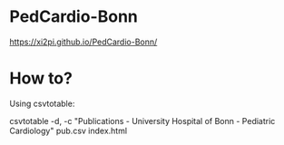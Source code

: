 # PedCardio-Bonn

https://xi2pi.github.io/PedCardio-Bonn/

# How to?

Using csvtotable:

csvtotable -d, -c "Publications - University Hospital of Bonn - Pediatric Cardiology" pub.csv index.html